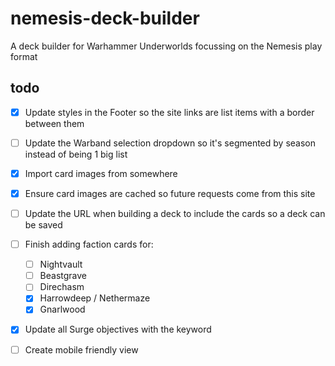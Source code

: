 # nemesis-deck-builder
A deck builder for Warhammer Underworlds focussing on the Nemesis play format


## todo
- [x] Update styles in the Footer so the site links are list items with a border between them  
- [ ] Update the Warband selection dropdown so it's segmented by season instead of being 1 big list  
- [x] Import card images from somewhere  
- [x] Ensure card images are cached so future requests come from this site  
- [ ] Update the URL when building a deck to include the cards so a deck can be saved  
- [ ] Finish adding faction cards for:  
  - [ ] Nightvault  
  - [ ] Beastgrave  
  - [ ] Direchasm  
  - [x] Harrowdeep / Nethermaze  
  - [x] Gnarlwood  
- [x] Update all Surge objectives with the keyword  
- [ ] Create mobile friendly view 

